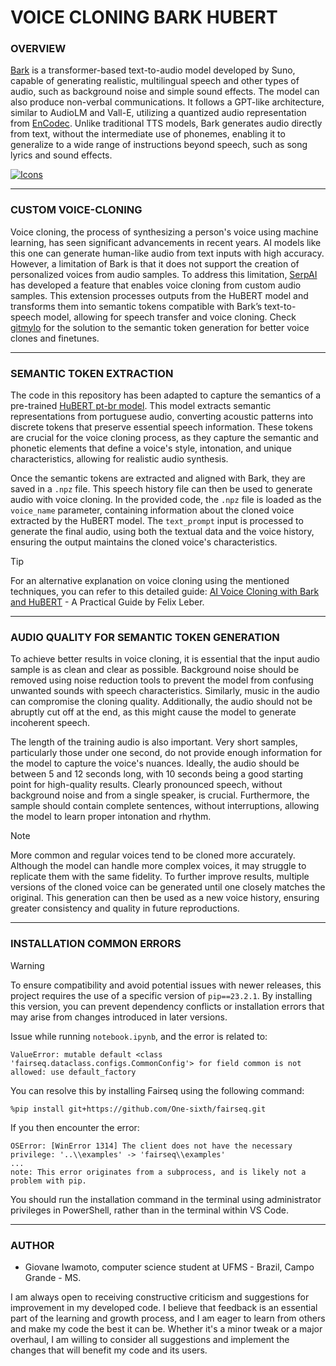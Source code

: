 # VOICE CLONING BARK HUBERT

### **OVERVIEW**

[Bark](https://github.com/suno-ai/bark) is a transformer-based text-to-audio model developed by Suno, capable of generating realistic, multilingual speech and other types of audio, such as background noise and simple sound effects. The model can also produce non-verbal communications. It follows a GPT-like architecture, similar to AudioLM and Vall-E, utilizing a quantized audio representation from [EnCodec](https://github.com/facebookresearch/encodec#extracting-discrete-representations). Unlike traditional TTS models, Bark generates audio directly from text, without the intermediate use of phonemes, enabling it to generalize to a wide range of instructions beyond speech, such as song lyrics and sound effects.

[![Icons](https://skillicons.dev/icons?i=py,pytorch&theme=dark)](https://skillicons.dev)

---

### **CUSTOM VOICE-CLONING**

Voice cloning, the process of synthesizing a person's voice using machine learning, has seen significant advancements in recent years. AI models like this one can generate human-like audio from text inputs with high accuracy. However, a limitation of Bark is that it does not support the creation of personalized voices from audio samples. To address this limitation, [SerpAI](https://github.com/serp-ai/bark-with-voice-clone) has developed a feature that enables voice cloning from custom audio samples. This extension processes outputs from the HuBERT model and transforms them into semantic tokens compatible with Bark’s text-to-speech model, allowing for speech transfer and voice cloning. Check [gitmylo](https://github.com/gitmylo/bark-voice-cloning-HuBERT-quantizer) for the solution to the semantic token generation for better voice clones and finetunes.

---

### **SEMANTIC TOKEN EXTRACTION**

The code in this repository has been adapted to capture the semantics of a pre-trained [HuBERT pt-br model](https://huggingface.co/MadVoyager/bark-voice-cloning-portuguese-HuBERT-quantizer/blob/main/portuguese-HuBERT-quantizer_24_epoch.pth). This model extracts semantic representations from portuguese audio, converting acoustic patterns into discrete tokens that preserve essential speech information. These tokens are crucial for the voice cloning process, as they capture the semantic and phonetic elements that define a voice's style, intonation, and unique characteristics, allowing for realistic audio synthesis.

Once the semantic tokens are extracted and aligned with Bark, they are saved in a `.npz` file. This speech history file can then be used to generate audio with voice cloning. In the provided code, the `.npz` file is loaded as the `voice_name` parameter, containing information about the cloned voice extracted by the HuBERT model. The `text_prompt` input is processed to generate the final audio, using both the textual data and the voice history, ensuring the output maintains the cloned voice's characteristics.

> [!TIP]
> For an alternative explanation on voice cloning using the mentioned techniques, you can refer to this detailed guide: [AI Voice Cloning with Bark and HuBERT](https://www.linkedin.com/pulse/ai-voice-cloning-bark-hubert-practical-guide-felix-leber) - A Practical Guide by Felix Leber.

---

### **AUDIO QUALITY FOR SEMANTIC TOKEN GENERATION**

To achieve better results in voice cloning, it is essential that the input audio sample is as clean and clear as possible. Background noise should be removed using noise reduction tools to prevent the model from confusing unwanted sounds with speech characteristics. Similarly, music in the audio can compromise the cloning quality. Additionally, the audio should not be abruptly cut off at the end, as this might cause the model to generate incoherent speech.

The length of the training audio is also important. Very short samples, particularly those under one second, do not provide enough information for the model to capture the voice's nuances. Ideally, the audio should be between 5 and 12 seconds long, with 10 seconds being a good starting point for high-quality results. Clearly pronounced speech, without background noise and from a single speaker, is crucial. Furthermore, the sample should contain complete sentences, without interruptions, allowing the model to learn proper intonation and rhythm.

> [!NOTE]
> More common and regular voices tend to be cloned more accurately. Although the model can handle more complex voices, it may struggle to replicate them with the same fidelity. To further improve results, multiple versions of the cloned voice can be generated until one closely matches the original. This generation can then be used as a new voice history, ensuring greater consistency and quality in future reproductions.

---

### **INSTALLATION COMMON ERRORS**

> [!WARNING]
> To ensure compatibility and avoid potential issues with newer releases, this project requires the use of a specific version of `pip==23.2.1`. By installing this version, you can prevent dependency conflicts or installation errors that may arise from changes introduced in later versions.

Issue while running `notebook.ipynb`, and the error is related to:

```
ValueError: mutable default <class 'fairseq.dataclass.configs.CommonConfig'> for field common is not allowed: use default_factory
```

You can resolve this by installing Fairseq using the following command:

```
%pip install git+https://github.com/One-sixth/fairseq.git
```

If you then encounter the error:

```
OSError: [WinError 1314] The client does not have the necessary privilege: '..\\examples' -> 'fairseq\\examples'
...
note: This error originates from a subprocess, and is likely not a problem with pip.
```

You should run the installation command in the terminal using administrator privileges in PowerShell, rather than in the terminal within VS Code.

---

### **AUTHOR**

- Giovane Iwamoto, computer science student at UFMS - Brazil, Campo Grande - MS.

I am always open to receiving constructive criticism and suggestions for improvement in my developed code. I believe that feedback is an essential part of the learning and growth process, and I am eager to learn from others and make my code the best it can be. Whether it's a minor tweak or a major overhaul, I am willing to consider all suggestions and implement the changes that will benefit my code and its users.
